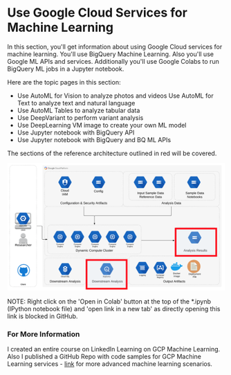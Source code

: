 # Use Google Cloud Services for Machine Learning


In this section, you'll get information about using Google Cloud services for machine learning.  You'll use BigQuery Machine Learning.  Also you'll use Google ML APIs and services.  Additionally you'll use Google Colabs to run BigQuery ML jobs in a Jupyter notebook.

Here are the topic pages in this section:

- Use AutoML for Vision to analyze photos and videos
Use AutoML for Text to analyze text and natural language
- Use AutoML Tables to analyze tabular data
- Use DeepVariant to perform variant analysis
- Use DeepLearning VM image to create your own ML model 
- Use Jupyter notebook with BigQuery API
- Use Jupyter notebook with BigQuery and BQ ML APIs

The sections of the reference architecture outlined in red will be covered.

[![gcp-iam](/images/ml.png)]()

NOTE: Right click on the 'Open in Colab' button at the top of the *.ipynb (IPython notebook file) and 'open link in a new tab' as directly opening this link is blocked in GitHub.

### For More Information

I created an entire course on LinkedIn Learning on GCP Machine Learning.  Also I published a GitHub Repo with code samples for GCP Machine Learning services - [link](https://github.com/lynnlangit/gcp-ml) for more advanced machine learning scenarios.
